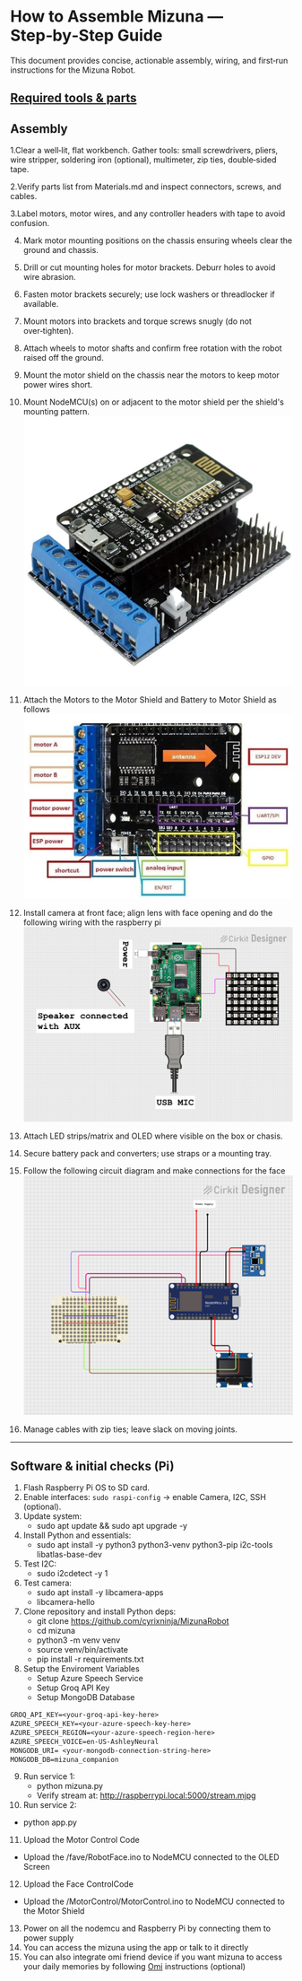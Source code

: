 # How to Assemble Mizuna — Step‑by‑Step Guide

This document provides concise, actionable assembly, wiring, and first‑run instructions for the Mizuna Robot.


## [Required tools & parts](/Materials.md)


## Assembly
1.Clear a well‑lit, flat workbench. Gather tools: small screwdrivers, pliers, wire stripper, soldering iron (optional), multimeter, zip ties, double‑sided tape.

2.Verify parts list from Materials.md and inspect connectors, screws, and cables.

3.Label motors, motor wires, and any controller headers with tape to avoid confusion.

4. Mark motor mounting positions on the chassis ensuring wheels clear the ground and chassis.

5. Drill or cut mounting holes for motor brackets. Deburr holes to avoid wire abrasion.

6. Fasten motor brackets securely; use lock washers or threadlocker if available.

7. Mount motors into brackets and torque screws snugly (do not over‑tighten).

8. Attach wheels to motor shafts and confirm free rotation with the robot raised off the ground.

9. Mount the motor shield on the chassis near the motors to keep motor power wires short.

10. Mount NodeMCU(s) on or adjacent to the motor shield per the shield's mounting pattern.
![Motor Shield](/circuit_diagrams/motor_shield.png)

11. Attach the Motors to the Motor Shield and Battery to Motor Shield as follows
![Motor](/circuit_diagrams/motor.jpeg)

11. Install camera at front face; align lens with face opening and do the following wiring with the raspberry pi
![Raspberry Pi](/circuit_diagrams/raspberry_pi.png)

12. Attach LED strips/matrix and OLED where visible on the box or chasis.

13. Secure battery pack and converters; use straps or a mounting tray.

14. Follow the following circuit diagram and make connections for the face
 ![Face](/circuit_diagrams/face.png)

15. Manage cables with zip ties; leave slack on moving joints.


---

## Software & initial checks (Pi)
1. Flash Raspberry Pi OS to SD card.
2. Enable interfaces: `sudo raspi-config` → enable Camera, I2C, SSH (optional).
3. Update system:
   - sudo apt update && sudo apt upgrade -y
4. Install Python and essentials:
   - sudo apt install -y python3 python3-venv python3-pip i2c-tools libatlas-base-dev
5. Test I2C:
   - sudo i2cdetect -y 1
6. Test camera:
   - sudo apt install -y libcamera-apps
   - libcamera-hello
7. Clone repository and install Python deps:
   - git clone https://github.com/cyrixninja/MizunaRobot
   - cd mizuna
   - python3 -m venv venv
   - source venv/bin/activate
   - pip install -r requirements.txt
8. Setup the Enviroment Variables
   - Setup Azure Speech Service
   - Setup Groq API Key
   - Setup MongoDB Database
```
GROQ_API_KEY=<your-groq-api-key-here>
AZURE_SPEECH_KEY=<your-azure-speech-key-here>
AZURE_SPEECH_REGION=<your-azure-speech-region-here>
AZURE_SPEECH_VOICE=en-US-AshleyNeural
MONGODB_URI= <your-mongodb-connection-string-here>
MONGODB_DB=mizuna_companion
```
9. Run service 1:
   - python mizuna.py
   - Verify stream at: http://raspberrypi.local:5000/stream.mjpg
10. Run service 2:
   - python app.py
11. Upload the Motor Control Code
   - Upload the  /fave/RobotFace.ino to NodeMCU connected to the OLED Screen
12. Upload the Face ControlCode
   - Upload the  /MotorControl/MotorControl.ino to NodeMCU connected to the Motor Shield
13. Power on all the nodemcu and Raspberry Pi by connecting them to power supply
14. You can access the mizuna using the app or talk to it directly
15. You can also integrate omi friend device if you want mizuna to access your daily memories by following [Omi](/omi/omi.md) instructions (optional)